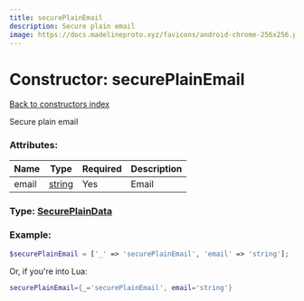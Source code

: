 ```yaml
---
title: securePlainEmail
description: Secure plain email
image: https://docs.madelineproto.xyz/favicons/android-chrome-256x256.png
---
```

# Constructor: securePlainEmail  
[Back to constructors index](index.md)



Secure plain email

### Attributes:

| Name     |    Type       | Required | Description |
|----------|---------------|----------|-------------|
|email|[string](../types/string.md) | Yes|Email|



### Type: [SecurePlainData](../types/SecurePlainData.md)


### Example:

```php
$securePlainEmail = ['_' => 'securePlainEmail', 'email' => 'string'];
```  


Or, if you're into Lua:

```lua
securePlainEmail={_='securePlainEmail', email='string'}

```


